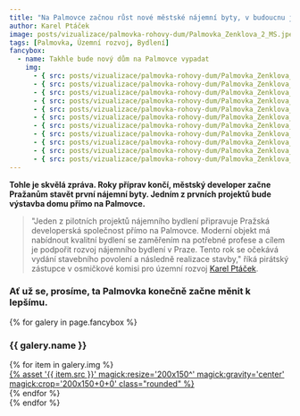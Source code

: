 ```yaml
---
title: "Na Palmovce začnou růst nové městské nájemní byty, v budoucnu jich má být až dva tisíce"
author: Karel Ptáček
image: posts/vizualizace/palmovka-rohovy-dum/Palmovka_Zenklova_2_MS.jpeg
tags: [Palmovka, Územní rozvoj, Bydlení]
fancybox:
  - name: Takhle bude nový dům na Palmovce vypadat
    img:
      - { src: posts/vizualizace/palmovka-rohovy-dum/Palmovka_Zenklova_1_MS.jpeg, title: Vizualizace - Pražská developerská společnost }
      - { src: posts/vizualizace/palmovka-rohovy-dum/Palmovka_Zenklova_2_MS.jpeg, title: Vizualizace - Pražská developerská společnost }
      - { src: posts/vizualizace/palmovka-rohovy-dum/Palmovka_Zenklova_3_MS.jpeg, title: Vizualizace - Pražská developerská společnost }
      - { src: posts/vizualizace/palmovka-rohovy-dum/Palmovka_Zenklova_4_MS.jpeg, title: Vizualizace - Pražská developerská společnost }
      - { src: posts/vizualizace/palmovka-rohovy-dum/Palmovka_Zenklova_5_MS.jpeg, title: Vizualizace - Pražská developerská společnost }
      - { src: posts/vizualizace/palmovka-rohovy-dum/Palmovka_Zenklova_6_MS.jpeg, title: Vizualizace - Pražská developerská společnost }
      - { src: posts/vizualizace/palmovka-rohovy-dum/Palmovka_Zenklova_7_MS.jpeg, title: Vizualizace - Pražská developerská společnost }
      - { src: posts/vizualizace/palmovka-rohovy-dum/Palmovka_Zenklova_8_MS.jpeg, title: Vizualizace - Pražská developerská společnost }
      - { src: posts/vizualizace/palmovka-rohovy-dum/Palmovka_Zenklova_9_MS.jpeg, title: Vizualizace - Pražská developerská společnost }
      - { src: posts/vizualizace/palmovka-rohovy-dum/Palmovka_Zenklova_10_MS.jpeg, title: Vizualizace - Pražská developerská společnost }
      - { src: posts/vizualizace/palmovka-rohovy-dum/Palmovka_Zenklova_11_MS.jpeg, title: Vizualizace - Pražská developerská společnost }
---
```


**Tohle je skvělá zpráva. Roky příprav končí, městský developer začne Pražanům stavět první nájemní byty. Jedním z prvních projektů bude výstavba domu přímo na Palmovce.**

>"Jeden z pilotních projektů nájemního bydlení připravuje Pražská developerská společnost přímo na Palmovce. Moderní objekt má nabídnout kvalitní bydlení se zaměřením na potřebné profese a cílem je podpořit rozvoj nájemního bydlení v Praze. Tento rok se očekává vydání stavebního povolení a následně realizace stavby," říká pirátský zástupce v osmičkové komisi pro územní rozvoj [Karel Ptáček](http://praha8.pirati.cz/lide/karel-ptacek.html).

### Ať už se, prosíme, ta Palmovka konečně začne měnit k lepšímu.

{% for galery in page.fancybox %}
<div class="mt-4">
  <h3>{{ galery.name }}</h3>
  <div class="grid grid-cols-4 gap-4">
  {% for item in galery.img %}
    <div class="">
      <a data-fancybox="gallery" href="{% asset '{{ item.src }}' @path %}" data-caption="{{ item.title }}">{% asset '{{ item.src }}' magick:resize='200x150^' magick:gravity='center' magick:crop='200x150+0+0' class="rounded" %}</a>
    </div>
  {% endfor %}
  </div>
</div>
{% endfor %}
<br/>

